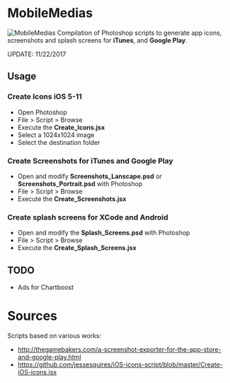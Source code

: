 # MobileMedias

![MobileMedias](https://raw.githubusercontent.com/BenoitFreslon/MobileMedias/master/demo.jpg
)
Compilation of Photoshop scripts to generate app icons, screenshots and splash screens for **iTunes**, and **Google Play**.

UPDATE: 11/22/2017

## Usage

### Create Icons iOS 5-11

* Open Photoshop
* File > Script > Browse
* Execute the **Create_Icons.jsx**
* Select a 1024x1024 image
* Select the destination folder

### Create Screenshots for iTunes and Google Play
* Open and modify **Screenshots_Lanscape.psd** or **Screenshots_Portrait.psd** with Photoshop
* File > Script > Browse
* Execute the **Create_Screenshots.jsx**

### Create splash screens for XCode and Android
* Open and modify the **Splash_Screens.psd** with Photoshop
* File > Script > Browse
* Execute the **Create_Splash_Screens.jsx**

## TODO
* Ads for Chartboost

# Sources

Scripts based on various works:

* http://thegamebakers.com/a-screenshot-exporter-for-the-app-store-and-google-play.html
* https://github.com/jessesquires/iOS-icons-script/blob/master/Create-iOS-icons.jsx
